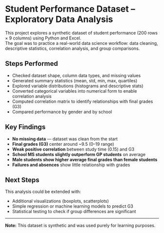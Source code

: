 # Student Performance Dataset – Exploratory Data Analysis

This project explores a synthetic dataset of student performance (200 rows × 9 columns) using Python and Excel.  
The goal was to practice a real-world data science workflow: data cleaning, descriptive statistics, correlation analysis, and group comparisons.

## Steps Performed
- Checked dataset shape, column data types, and missing values  
- Generated summary statistics (mean, std, min, max, quartiles)  
- Explored variable distributions (histograms and descriptive stats)  
- Converted categorical variables into numerical form to enable correlation analysis  
- Computed correlation matrix to identify relationships with final grades (G3)  
- Compared performance by gender and by school

## Key Findings
- **No missing data** — dataset was clean from the start  
- **Final grades (G3)** center around ~9.5 (0–19 range)  
- **Weak positive correlation** between study time (0.15) and G3  
- **School MS students slightly outperform GP students** on average  
- **Male students show higher average final grades than female students**  
- **Failures and absences** show little relationship with grades

## Next Steps
This analysis could be extended with:
- Additional visualizations (boxplots, scatterplots)  
- Simple regression or machine learning models to predict G3  
- Statistical testing to check if group differences are significant

---

**Note:** This dataset is synthetic and was used purely for learning purposes.  
